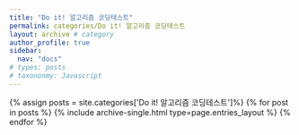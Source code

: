 ```yaml
---
title: "Do it! 알고리즘 코딩테스트"
permalink: categories/Do it! 알고리즘 코딩테스트
layout: archive # category
author_profile: true
sidebar:
  nav: "docs"
# types: posts
# taxononmy: Javascript
---
```


{% assign posts = site.categories['Do it! 알고리즘 코딩테스트']%}
{% for post in posts %}
  {% include archive-single.html type=page.entries_layout %}
{% endfor %}
